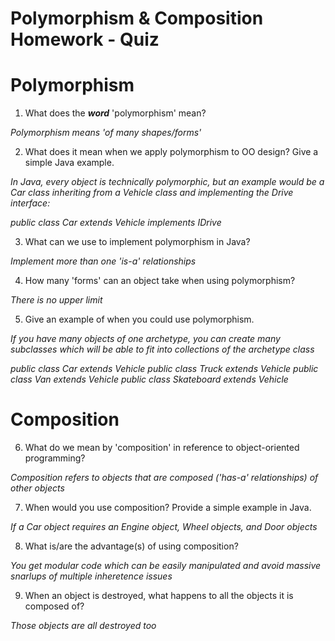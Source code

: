 # Polymorphism & Composition Homework - Quiz

# Polymorphism

1. What does the ___word___ 'polymorphism' mean?

*Polymorphism means 'of many shapes/forms'*


2. What does it mean when we apply polymorphism to OO design? Give a simple Java example.

*In Java, every object is technically polymorphic, but an example would be a Car class inheriting from a Vehicle class and implementing the Drive interface:*

*public class Car extends Vehicle implements IDrive*

3. What can we use to implement polymorphism in Java?

*Implement more than one 'is-a' relationships*

4. How many 'forms' can an object take when using polymorphism?

*There is no upper limit*

5. Give an example of when you could use polymorphism.

*If you have many objects of one archetype, you can create many subclasses which will be able to fit into collections of the archetype class*

*public class Car extends Vehicle*
*public class Truck extends Vehicle*
*public class Van extends Vehicle*
*public class Skateboard extends Vehicle*

# Composition

6. What do we mean by 'composition' in reference to object-oriented programming?

*Composition refers to objects that are composed ('has-a' relationships) of other objects*

7. When would you use composition? Provide a simple example in Java.

*If a Car object requires an Engine object, Wheel objects, and Door objects*

8. What is/are the advantage(s) of using composition?

*You get modular code which can be easily manipulated and avoid massive snarlups of multiple inheretence issues*

9. When an object is destroyed, what happens to all the objects it is composed of?

*Those objects are all destroyed too*

